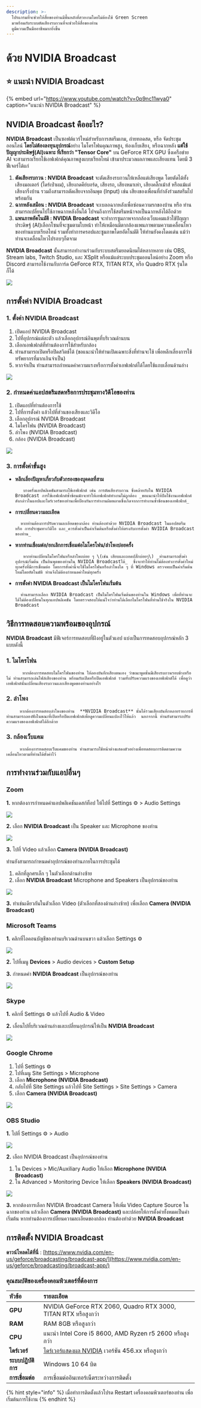 ```yaml
---
description: >-
  โปรแกรมที่จะช่วยให้สื่อของท่านมีพื้นหลังที่สวยงามโดยไม่ต้องใช้ Green Screen
  มาพร้อมกับระบบตัดเสียงรบกวนที่จะช่วยให้สื่อของท่าน
  ดูมีความเป็นมืออาชีพมากยิ่งขึ้น
---
```


# ด้วย NVIDIA Broadcast

## ⭐ แนะนำ NVIDIA Broadcast

{% embed url="https://www.youtube.com/watch?v=0p9nc11wya0" caption="แนะนำ NVIDIA Broadcast" %}

## **NVIDIA Broadcast** คืออะไร?

**NVIDIA Broadcast** เป็นซอฟต์แวร์ใหม่สำหรับการสตรีมเกม, ถ่ายทอดสด, หรือ จัดประชุมออนไลน์ **โดยไม่ต้องลงทุนอุปกรณ์**อย่าง ไมโครโฟนคุณภาพสูง, ห้องเก็บเสียง, หรือฉากหลัง **แต่ใช้ปัญญาประดิษฐ์\(AI\)เฉพาะ ที่เรียกว่า "Tensor Core"** บน GeForce RTX GPU ซึ่งเครือข่าย AI จะสามารถเรียกใช้เอฟเฟกต์คุณภาพสูงแบบเรียลไทม์ เข้ามาประมวลผลภาพและเสียงแทน โดยมี 3 ฟีเจอร์ได้แก่

1. **ตัดเสียงรบกวน : NVIDIA Broadcast** จะตัดเสียงรบกวนให้เหลือแต่เสียงพูด โดยตัดได้ทั้งเสียงมอเตอร์ \(ไดร์เป่าผม\), เสียงกดคีย์บอร์ด, เสียงรถ, เสียงหมาเห่า, เสียงคลิ๊กเม้าส์ หรือแม้แต่เสียงกริ่งบ้าน รวมถึงสามารถตัดเสียงจากอินพุต \(Input\) เช่น เสียงของเพื่อนที่กำลังร่วมสตรีมไปพร้อมกัน 
2. **ฉากหลังเสมือน : NVIDIA Broadcast** จะเบลอฉากหลังเพื่อซ่อนความรกของบ้าน หรือ ท่านสามารถเปลี่ยนไปใช้ภาพฉากหลังอื่นได้ ไปจนถึงการใช้สตรีมหน้าจอเป็นฉากหลังได้อีกด้วย 
3. **แพนภาพอัตโนมัติ : NVIDIA Broadcast** จะทำการซูมภาพจากกล้องเว็บแคมแล้วใช้ปัญญาประดิษฐ์ \(AI\)เลือกโซนที่จะซูมตามใบหน้า ทำให้เหมือนมีตากล้องแพนภาพตามความเคลื่อนไหวของท่านแบบเรียลไทม์ รวมทั้งทำการครอปและซูมภาพโดยอัตโนมัติ ให้ท่านยังคงโดดเด่น แม้ว่าท่านจะเคลื่อนไหวไปรอบๆก็ตจาม

**NVIDIA Broadcast** นั้นสามารถทำงานร่วมกับระบบสตรีมยอดนิยมได้หลากหลาย เช่น OBS, Stream labs, Twitch Studio, และ XSplit หรือแม้แต่ระบบประชุมออนไลน์อย่าง Zoom หรือ Discord สามารถใช้งานกับการ์ด GeForce RTX, TITAN RTX, หรือ Quadro RTX รุ่นใดก็ได้ 

![](../../.gitbook/assets/image%20%28164%29.png)

## การตั้งค่า NVIDIA Broadcast

### **1.** ตั้งค่า NVIDIA Broadcast

1. เปิดแอป NVIDIA Broadcast
2. ไปที่อุปกรณ์แต่ละตัว แล้วเลือกอุปกรณ์อินพุตที่บริเวณด้านบน
3. เลือกเอฟเฟกต์ที่ท่านต้องการใช้สำหรับกล้อง
4. ท่านสามารถเปิดหรือปิดสวิตช์ได้ \(ขอแนะนำให้ท่านเปิดเฉพาะสิ่งที่ท่านจะใช้ เพื่อหลีกเลี่ยงการใช้ทรัพยากรที่มากเกินจำเป็น\)
5. หากจำเป็น ท่านสามารถกำหนดค่าความแรงหรือการตั้งค่าเอฟเฟกต์ได้โดยใช้แถบเลื่อนด้านล่าง

![](https://www.nvidia.com/content/dam/en-zz/Solutions/geforce/news/broadcast-app-setup-guide/RBX.png)

### **2**. กำหนดค่าแอปสตรีมสดหรือการประชุมทางวิดีโอของท่าน

1. เปิดแอปที่ท่านต้องการใช้
2. ไปที่การตั้งค่า แล้วไปที่ส่วนของเสียงและวิดีโอ
3. เลือกอุปกรณ์ NVIDIA Broadcast
4. ไมโครโฟน \(NVIDIA Broadcast\)
5. ลำโพง \(NVIDIA Broadcast\)
6. กล้อง \(NVIDIA Broadcast\)

![](https://www.nvidia.com/content/dam/en-zz/Solutions/geforce/news/broadcast-app-setup-guide/Discord-2.png)

### 3. การตั้งค่าขั้นสูง

* **หลีกเลี่ยงปัญหาเกี่ยวกับตัวกรองของบุคคลที่สาม** 

         บางครั้งแอปพลิเคชันสามารถใช้เอฟเฟกต์ เช่น การตัดเสียงรบกวน ซึ่งคล้ายกับใน NVIDIA Broadcast การใช้เอฟเฟกต์ซ้ำซ้อนมักจะทำให้เอฟเฟกต์ทำงานไม่ถูกต้อง _ขอแนะนำให้ปิดใช้งานเอฟเฟกต์ดังกล่าวในแอปและไดร์เวอร์ของท่านเพื่อป้องกันการทำงานผิดพลาดซึ่งเกิดจากการทำงานซ้ำซ้อนของเอฟเฟกต์_

* **การเปลี่ยนความละเอียด** 

        หากท่านต้องการปรับความละเอียดของกล้อง ท่านต้องทำด้วย NVIDIA Broadcast ในแอปสตรีม หรือ การประชุมทางวิดีโอ และ_ควรตั้งค่าเป็นค่าเริ่มต้นหรือตั้งค่าให้ตรงกับการตั้งค่า NVIDIA Broadcast ของท่าน_

* **หากท่านเชื่อมต่อ/ยกเลิกการเชื่อมต่อไมโครโฟน/ลำโพงบ่อยครั้ง** 

         หากท่านเปลี่ยนไมโครโฟนหรือลำโพงบ่อย ๆ \(เช่น เสียบและถอดปลั๊กบ่อยๆ\) _ท่านสามารถตั้งค่าอุปกรณ์เริ่มต้น เป็นอินพุตของท่านใน NVIDIA Broadcastได้_  ซึ่งจะทำให้ท่านไม่ต้องทำการตั้งค่าใหม่ทุกครั้งที่มีการเชื่อมต่อ โดยการตั้งค่านี้จะใช้ไมโครโฟนหรือลำโพงใด ๆ ที่ Windows ตรวจพบเป็นค่าเริ่มต้นใหม่โดยอัตโนมัติ ท่านจึงไม่ต้องกำหนดค่าใหม่ทุกครั้ง

* **การตั้งค่า NVIDIA Broadcast เป็นไมโครโฟนเริ่มต้น** 

        ท่านสามารถเลือก NVIDIA Broadcast เป็นไมโครโฟนเริ่มต้นของท่านใน Windows เพื่อที่ท่านจะได้ไม่ต้องเปลี่ยนในทุกแอปพลิเคชัน โดยตรวจสอบให้แน่ใจว่าท่านได้เลือกไมโครโฟนที่ท่านใช้จริงใน NVIDIA Broadcast  

## วิธีการทดสอบความพร้อมของอุปกรณ์

**NVIDIA Broadcast** มีฟีเจอร์การทดสอบที่ฝังอยู่ในตัวแอป แบ่งเป็นการทดสอบอุปกรณ์หลัก 3 แบบดังนี้

### 1. ไมโครโฟน

          หากต้องการทดสอบไมโครโฟนของท่าน ให้ลองบันทึกเสียงตนเอง ว่าขณะพูดนั้นมีเสียงรบกวนรอบข้างหรือไม่ ท่านสามารถเล่นไฟล์เสียงของท่าน พร้อมกับเปิดหรือปิดเอฟเฟกต์ รวมทั้งปรับความแรงของเอฟเฟกต์ได้ เพื่อดูว่าเอฟเฟกต์นั้นเปลี่ยนเสียงรบกวนและเสียงพูดของท่านอย่างไร

### 2. ลำโพง

         หากต้องการทดสอบลำโพงของท่าน  **NVIDIA Broadcast** นั้นได้รวมเสียงบันทึกหลายรายการที่ท่านสามารถลองฟังในขณะที่เปิดหรือปิดเอฟเฟกต์เพื่อดูความเปลี่ยนแปลงไว้ให้แล้ว  นอกจากนี้ ท่านยังสามารถปรับความแรงของเอฟเฟกต์ได้อีกด้วย

### 3. กล้องเว็บแคม

         หากต้องการทดสอบเว็บแคมของท่าน ท่านสามารถใช้หน้าต่างแสดงตัวอย่างเพื่อทดสอบการติดตามความเคลื่อนไหวตามที่ท่านได้ตั้งค่าไว้

## การทำงานร่วมกับแอปอื่นๆ

### Zoom

**1.** หากต้องการกำหนดค่าแอปพลิเคชันเดสก์ท็อป ให้ไปที่ Settings ⚙ &gt; Audio Settings

![](https://www.nvidia.com/content/dam/en-zz/Solutions/geforce/news/broadcast-app-setup-guide/Zoom-1.jpg)

**2.** เลือก **NVIDIA Broadcast** เป็น Speaker และ Microphone ของท่าน

![](https://www.nvidia.com/content/dam/en-zz/Solutions/geforce/news/broadcast-app-setup-guide/Zoom-2.png)

**3.** ไปที่ Video แล้วเลือก **Camera \(NVIDIA Broadcast\)**

ท่านยังสามารถกำหนดค่าอุปกรณ์ของท่านภายในการประชุมได้

1. คลิกที่ลูกศรเล็ก ๆ ในตัวเลือกด้านล่างซ้าย
2. เลือก **NVIDIA Broadcast** Microphone and Speakers เป็นอุปกรณ์ของท่าน

![](https://www.nvidia.com/content/dam/en-zz/Solutions/geforce/news/broadcast-app-setup-guide/Zoom-3.png)

**3.** ทำเช่นเดียวกันในตัวเลือก Video \(ตัวเลือกที่สองด้านล่างซ้าย\) เพื่อเลือก **Camera \(NVIDIA Broadcast\)**

### 

### Microsoft Teams

**1.** คลิกที่ไอคอนบัญชีของท่านบริเวณด้านบนขวา แล้วเลือก Settings ⚙ 

![](https://www.nvidia.com/content/dam/en-zz/Solutions/geforce/news/broadcast-app-setup-guide/Teams-1.jpg)

**2.** ไปที่เมนู **Devices** &gt; Audio devices &gt; **Custom Setup**

**3.** กำหนดค่า **NVIDIA Broadcast** เป็นอุปกรณ์ของท่าน

![](https://www.nvidia.com/content/dam/en-zz/Solutions/geforce/news/broadcast-app-setup-guide/Teams-2.png)

### 

### Skype

**1.** คลิกที่ Settings ⚙ แล้วไปที่ Audio & Video

**2.** เลื่อนไปที่บริเวณด้านล่างและเปลี่ยนอุปกรณ์ให้เป็น **NVIDIA Broadcast**

![](https://www.nvidia.com/content/dam/en-zz/Solutions/geforce/news/broadcast-app-setup-guide/Skype-1.png)

### 

### Google Chrome

1. ไปที่ Settings ⚙
2. ไปที่เมนู Site Settings &gt; Microphone
3. เลือก **Microphone \(NVIDIA Broadcast\)**
4. กลับไปที่ Site Settings แล้วไปที่ Site Settings &gt; Site Settings &gt; Camera
5. เลือก **Camera \(NVIDIA Broadcast\)**

![](https://www.nvidia.com/content/dam/en-zz/Solutions/geforce/news/broadcast-app-setup-guide/Chrome-1.png)

### 

### OBS Studio

**1.** ไปที่ Settings ⚙ &gt; Audio

![](https://www.nvidia.com/content/dam/en-zz/Solutions/geforce/news/broadcast-app-setup-guide/OBS-1.jpg)

**2.** เลือก NVIDIA Broadcast เป็นอุปกรณ์ของท่าน

1. ใน Devices &gt; Mic/Auxiliary Audio ให้เลือก **Microphone \(NVIDIA Broadcast\)**
2. ใน Advanced &gt; Monitoring Device ให้เลือก **Speakers \(NVIDIA Broadcast\)**

![](https://www.nvidia.com/content/dam/en-zz/Solutions/geforce/news/broadcast-app-setup-guide/OBS-2.png)

**3.** หากต้องการเลือก NVIDIA Broadcast Camera ให้เพิ่ม Video Capture Source ในฉากของท่าน แล้วเลือก **Camera \(NVIDIA Broadcast\)** และปล่อยให้การตั้งค่าทั้งหมดเป็นค่าเริ่มต้น หากท่านต้องการเปลี่ยนความละเอียดของกล้อง ท่านต้องทำด้วย **NVIDIA Broadcast**

## การติดตั้ง **NVIDIA Broadcast** 

**ดาวน์โหลดได้ที่นี่** : [https://www.nvidia.com/en-us/geforce/broadcasting/broadcast-app/](https://www.nvidia.com/en-us/geforce/broadcasting/broadcast-app/)

### คุณสมบัติของเครื่องคอมพิวเตอร์ที่ต้องการ

| **หัวข้อ** | รายละเอียด |
| :--- | :--- |
| **GPU** | NVIDIA GeForce RTX 2060, Quadro RTX 3000, TITAN RTX หรือสูงกว่า |
| **RAM** | RAM 8GB หรือสูงกว่า |
| **CPU** | แนะนำ Intel Core i5 8600, AMD Ryzen r5 2600 หรือสูงกว่า |
| **ไดร์เวอร์** | [ไดร์เวอร์แสดงผล NVIDIA](https://www.nvidia.com/Download/index.aspx?lang=en-us) เวอร์ชัน 456.xx หรือสูงกว่า |
| **ระบบปฏิบัติการ** | Windows 10 64 บิต |
| **การเชื่อมต่อ** | การเชื่อมต่ออินเทอร์เน็ตระหว่างการติดตั้ง |

{% hint style="info" %}
เมื่อทำการติดตั้งแล้วโปรด Restart เครื่องคอมพิวเตอร์ของท่าน เพื่อเริ่มต้นการใช้งาน
{% endhint %}

